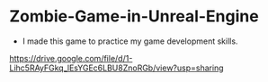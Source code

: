 # Zombie-Game-in-Unreal-Engine

- I made this game to practice my game development skills.
  
 https://drive.google.com/file/d/1-Lihc5RAyFGkq_lEsYGEc6LBU8ZnoRGb/view?usp=sharing
